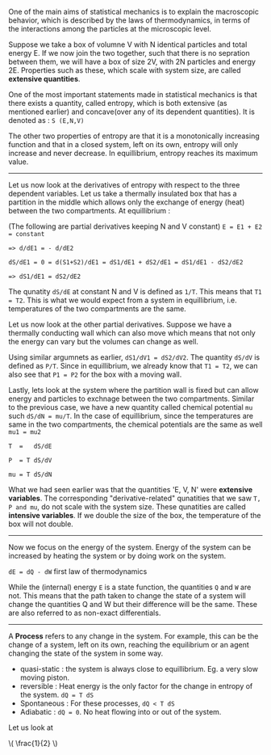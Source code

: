 
One of the main aims of statistical mechanics is to explain the macroscopic behavior, which is described by the laws of 
thermodynamics, in terms of the interactions among the particles at the microscopic level. 

Suppose we take a box of volumne V with N identical particles and total energy E. If we now join the
two together, such that there is no sepration between them, we will have a box of size 2V, with 2N particles and energy 2E. 
Properties such as these, which scale with system size, are called **extensive quantities**.

One of the most important statements made in statistical mechanics is that there exists a quantity, called entropy, which is both extensive (as mentioned earlier) and concave(over any of its dependent quantities). It is denoted as :
`S (E,N,V)`

The other two properties of entropy are that it is a monotonically increasing function and that in a closed system, left on its own, entropy will only increase and never decrease. In equillibrium, entropy reaches its maximum value.

---

Let us now look at the derivatives of entropy with respect to the three dependent variables. Let us take a thermally insulated box that has a partition in the middle which allows only the exchange of energy (heat) between the two compartments. At equillibrium : 

(The following are partial derivatives keeping N and V constant)
`E = E1 + E2 = constant`

`=> d/dE1 = - d/dE2`

`dS/dE1 = 0 = d(S1+S2)/dE1 = dS1/dE1 + dS2/dE1 = dS1/dE1 - dS2/dE2`

`=> dS1/dE1 = dS2/dE2`

The qunatity `dS/dE` at constant N and V is defined as `1/T`. This means that `T1 = T2`. This is what we would expect from a system in equillibrium, i.e. temperatures of the two compartments are the same.

Let us now look at the other partial derivatives.  Suppose we have a thermally conducting wall which can also move which means that not only the energy can vary but the volumes can change as well. 

Using similar argumnets as earlier, `dS1/dV1 = dS2/dV2`. The quantity `dS/dV` is defined as `P/T`. Since in equillibrium, we already know that `T1 = T2`, we can also see that `P1 = P2` for the box with a moving wall.

Lastly, lets look at the system where the partition wall is fixed but can allow energy and particles to exchnage between the two compartments. Similar to the previous case, we have a new quantity called chemical potential `mu` such `dS/dN = mu/T`. In the case of equillibrium, since the temperatures are same in the two compartments, the chemical potentials are the same as well `mu1 = mu2`

`T  =   dS/dE`

`P  = T dS/dV`

`mu = T dS/dN`



What we had seen earlier was that the quantities 'E, V, N' were **extensive variables**. The corresponding "derivative-related" qunatities that we saw `T, P and mu`, do not scale with the system size. These qunatities are called **intensive variables**. If we double the size of the box, the temperature of the box will not double.

---

Now we focus on the energy of the system. Energy of the system can be increased by heating the system or by doing work on the system. 

`dE = dQ - dW` first law of thermodynamics

While the (internal) energy `E` is a state function, the quantities `Q` and `W` are not. This means that the path taken to change the state of a system will change the quantities Q and W but their difference will be the same. These are also referred to as non-exact differentials.  

---

A **Process** refers to any change in the system. For example, this can be the change of a system, left on its own, reaching the equilibrium or an agent changing the state of the system in some way. 

- quasi-static : the system is always close to equillibrium. Eg. a very slow moving piston.
- reversible : Heat energy is the only factor for the change in entropy of the system. `dQ = T dS`
- Spontaneous : For these processes, `dQ < T dS`
- Adiabatic : `dQ = 0`. No heat flowing into or out of the system.

Let us look at 

\\( \frac{1}{2} \\)
